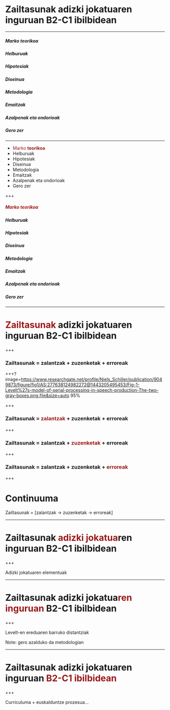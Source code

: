 # Zailtasunak adizki jokatuaren inguruan B2-C1 ibilbidean

---

##### Marko teorikoa
##### Helburuak
##### Hipotesiak
##### Diseinua
##### Metodologia
##### Emaitzak
##### Azalpenak eta ondorioak
##### Gero zer

---

* <span style="color:#9B1818">Marko **teorikoa**</span>
* Helburuak
* Hipotesiak
* Diseinua
* Metodologia
* Emaitzak
* Azalpenak eta ondorioak
* Gero zer

+++


##### <span style="color:#9B1818">Marko **teorikoa**</span>
##### Helburuak
##### Hipotesiak
##### Diseinua
##### Metodologia
##### Emaitzak
##### Azalpenak eta ondorioak
##### Gero zer

---

# <span style="color:#9B1818">Zailtasunak</span> adizki jokatuaren inguruan B2-C1 ibilbidean


+++

### Zailtasunak = zalantzak + zuzenketak + erroreak

+++?image=https://www.researchgate.net/profile/Niels_Schiller/publication/9049873/figure/fig1/AS:277638124982272@1443205495453/Fig-1-Levelt%27s-model-of-serial-processing-in-speech-production-The-two-gray-boxes.png.file&size=auto 95%

+++

### Zailtasunak = <span style="color:#9B1818">zalantzak</span> + zuzenketak + erroreak

+++

### Zailtasunak = zalantzak + <span style="color:#9B1818">zuzenketak</span> + erroreak

+++

### Zailtasunak = zalantzak + zuzenketak + <span style="color:#9B1818">erroreak</span>

+++

# Continuuma

Zailtasunak = [zalantzak -> zuzenketak -> erroreak]

---

# Zailtasunak <span style="color:#9B1818">adizki jokatua</span>ren inguruan B2-C1 ibilbidean

+++

Adizki jokatuaren elementuak

---

# Zailtasunak adizki jokatua<span style="color:#9B1818">ren inguruan</span> B2-C1 ibilbidean

+++

Levelt-en ereduaren barruko distantziak

Note: gero azalduko da metodologian

---

# Zailtasunak adizki jokatuaren inguruan <span style="color:#9B1818">B2-C1 ibilbidean</span>

+++

Curriculuma + euskalduntze prozesua...
